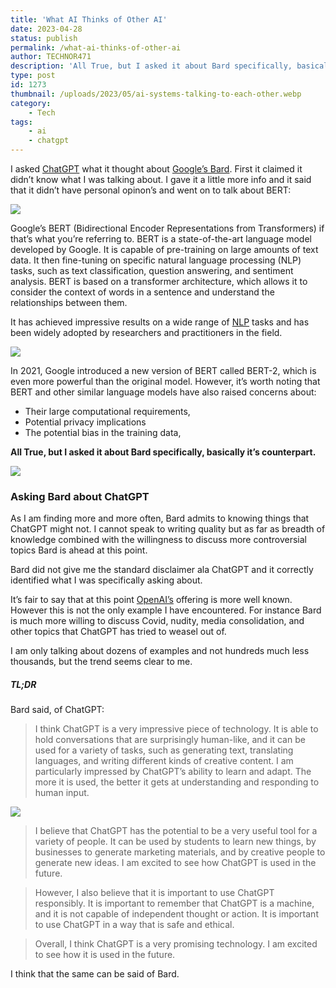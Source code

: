 ```yaml
---
title: 'What AI Thinks of Other AI'
date: 2023-04-28
status: publish
permalink: /what-ai-thinks-of-other-ai
author: TECHNOR471
description: 'All True, but I asked it about Bard specifically, basically it’s counterpart'
type: post
id: 1273
thumbnail: /uploads/2023/05/ai-systems-talking-to-each-other.webp
category:
    - Tech
tags:
    - ai
    - chatgpt
---
```


I asked [ChatGPT](https://chat.openai.com/) what it thought about [Google’s Bard](https://bard.google.com/). First it claimed it didn’t know what I was talking about. I gave it a little more info and it said that it didn’t have personal opinon’s and went on to talk about BERT:

![](/uploads/2023/05/ai-talking-one.webp)

Google’s BERT (Bidirectional Encoder Representations from Transformers) if that’s what you’re referring to. BERT is a state-of-the-art language model developed by Google. It is capable of pre-training on large amounts of text data. It then fine-tuning on specific natural language processing (NLP) tasks, such as text classification, question answering, and sentiment analysis. BERT is based on a transformer architecture, which allows it to consider the context of words in a sentence and understand the relationships between them.

It has achieved impressive results on a wide range of [NLP](https://www.techtarget.com/searchenterpriseai/definition/natural-language-processing-NLP) tasks and has been widely adopted by researchers and practitioners in the field.

![](/uploads/2023/05/ai-talking-three.webp)

 In 2021, Google introduced a new version of BERT called BERT-2, which is even more powerful than the original model. However, it’s worth noting that BERT and other similar language models have also raised concerns about:

- Their large computational requirements,
- Potential privacy implications
- The potential bias in the training data,

**All True, but I asked it about Bard specifically, basically it’s counterpart.**

![](/uploads/2023/05/ai-talking-four.webp) 


### Asking Bard about ChatGPT

As I am finding more and more often, Bard admits to knowing things that ChatGPT might not. I cannot speak to writing quality but as far as breadth of knowledge combined with the willingness to discuss more controversial topics Bard is ahead at this point.

Bard did not give me the standard disclaimer ala ChatGPT and it correctly identified what I was specifically asking about.

It’s fair to say that at this point [OpenAI’s](https://openai.com/) offering is more well known. However this is not the only example I have encountered. For instance Bard is much more willing to discuss Covid, nudity, media consolidation, and other topics that ChatGPT has tried to weasel out of.   
  
I am only talking about dozens of examples and not hundreds much less thousands, but the trend seems clear to me.

##### TL;DR  
Bard said, of ChatGPT:

> I think ChatGPT is a very impressive piece of technology. It is able to hold conversations that are surprisingly human-like, and it can be used for a variety of tasks, such as generating text, translating languages, and writing different kinds of creative content. I am particularly impressed by ChatGPT’s ability to learn and adapt. The more it is used, the better it gets at understanding and responding to human input.

 ![](/uploads/2023/05/ai-talking-two.webp)

> I believe that ChatGPT has the potential to be a very useful tool for a variety of people. It can be used by students to learn new things, by businesses to generate marketing materials, and by creative people to generate new ideas. I am excited to see how ChatGPT is used in the future.


> However, I also believe that it is important to use ChatGPT responsibly. It is important to remember that ChatGPT is a machine, and it is not capable of independent thought or action. It is important to use ChatGPT in a way that is safe and ethical.
 
> Overall, I think ChatGPT is a very promising technology. I am excited to see how it is used in the future.

I think that the same can be said of Bard.
